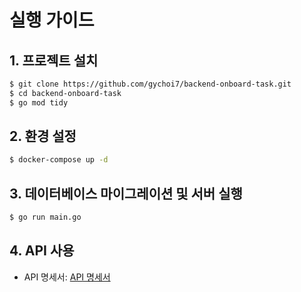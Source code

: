 # 실행 가이드

## 1. 프로젝트 설치
```bash
$ git clone https://github.com/gychoi7/backend-onboard-task.git
$ cd backend-onboard-task
$ go mod tidy
```

## 2. 환경 설정
```bash
$ docker-compose up -d
```

## 3. 데이터베이스 마이그레이션 및 서버 실행
```bash
$ go run main.go
```

## 4. API 사용
- API 명세서: [API 명세서](API_SPEC.md)
```



